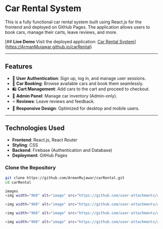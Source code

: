 # Car Rental System

This is a fully functional car rental system built using React.js for the frontend and deployed on GitHub Pages. The application allows users to book cars, manage their carts, leave reviews, and more. 

[## **Live Demo**
Visit the deployed application: [Car Rental System](https://ArmanMujawar.github.io/carRental)](https://ArmanMujawar.github.io/carRental)

---

## **Features**
- 🚗 **User Authentication**: Sign up, log in, and manage user sessions.
- 🛒 **Car Booking**: Browse available cars and book them seamlessly.
- 🛍️ **Cart Management**: Add cars to the cart and proceed to checkout.
- 📝 **Admin Panel**: Manage car inventory (Admin-only).
- ⭐ **Reviews**: Leave reviews and feedback.
- 📜 **Responsive Design**: Optimized for desktop and mobile users.

---

## **Technologies Used**
- **Frontend**: React.js, React Router
- **Styling**: CSS
- **Backend**: Firebase (Authentication and Database)
- **Deployment**: GitHub Pages

### Clone the Repository
```bash
git clone https://github.com/ArmanMujawar/carRental.git
cd carRental

images
<img width="960" alt="image" src="https://github.com/user-attachments/assets/6d2fb360-6d1a-4a15-aeaa-f1d9cdad6774" />

<img width="960" alt="image" src="https://github.com/user-attachments/assets/8dd41204-ee2e-406b-8ae9-c5ffecb12ad8" />

<img width="960" alt="image" src="https://github.com/user-attachments/assets/e2b01449-53bc-419b-95c0-fee30916594c" />

<img width="960" alt="image" src="https://github.com/user-attachments/assets/565b5fde-5879-4e21-8f2e-ed75c4c09476" />



